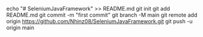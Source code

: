echo "# SeleniumJavaFramework" >> README.md
git init
git add README.md
git commit -m "first commit"
git branch -M main
git remote add origin https://github.com/Nhinz08/SeleniumJavaFramework.git
git push -u origin main
